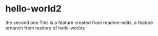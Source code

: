 # hello-world2
the second one
This is a feature created from readme-edits, a feature brnanch from resitory of hello-worlds
